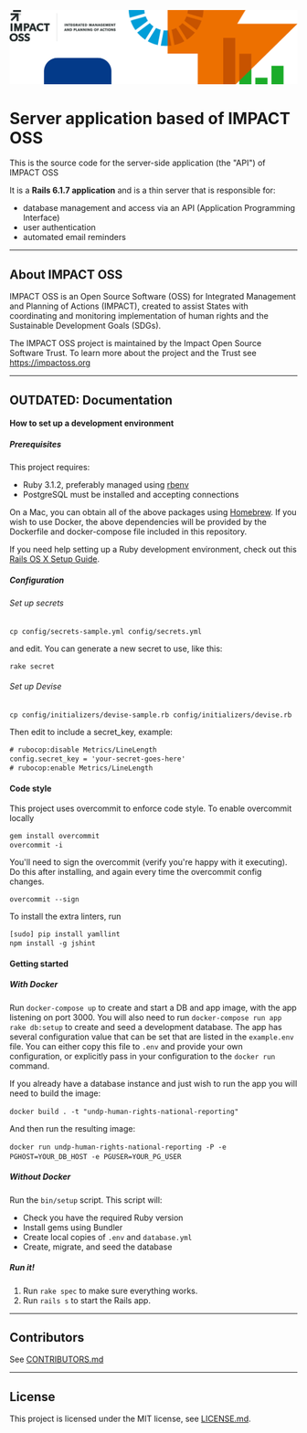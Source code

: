 ![IMPACT OSS](header.png?raw=true "IMPACT OSS")

# Server application based of IMPACT OSS

This is the source code for the server-side application (the "API") of IMPACT OSS

It is a **Rails 6.1.7 application** and is a thin server that is responsible for:
* database management and access via an API (Application Programming Interface)
* user authentication
* automated email reminders
---

## About IMPACT OSS

IMPACT OSS is an Open Source Software (OSS) for Integrated Management and Planning of Actions (IMPACT), created to assist States with coordinating and monitoring implementation of human rights and the Sustainable Development Goals (SDGs).

The IMPACT OSS project is maintained by the Impact Open Source Software Trust. To learn more about the project and the Trust see https://impactoss.org

---

## OUTDATED: Documentation

#### How to set up a development environment

##### Prerequisites

This project requires:

* Ruby 3.1.2, preferably managed using [rbenv][]
* PostgreSQL must be installed and accepting connections

On a Mac, you can obtain all of the above packages using [Homebrew][]. If you wish to use Docker, the above dependencies will be provided by the Dockerfile and docker-compose file included in this repository.

If you need help setting up a Ruby development environment, check out this [Rails OS X Setup Guide](https://mattbrictson.com/rails-osx-setup-guide).

##### Configuration

###### Set up secrets

```
cp config/secrets-sample.yml config/secrets.yml
```

and edit. You can generate a new secret to use, like this:

```
rake secret
```

###### Set up Devise

```
cp config/initializers/devise-sample.rb config/initializers/devise.rb
```

Then edit to include a secret_key, example:

```
# rubocop:disable Metrics/LineLength
config.secret_key = 'your-secret-goes-here'
# rubocop:enable Metrics/LineLength
```

#### Code style

This project uses overcommit to enforce code style. To enable overcommit locally

```
gem install overcommit
overcommit -i
```

You'll need to sign the overcommit (verify you're happy with it executing).
Do this after installing, and again every time the overcommit config changes.

```
overcommit --sign
```

To install the extra linters, run
```
[sudo] pip install yamllint
npm install -g jshint
```

#### Getting started

##### With Docker

Run `docker-compose up` to create and start a DB and app image, with the app listening on port 3000. You will also need to run `docker-compose run app rake db:setup` to create and seed a development database. The app has several configuration value that can be set that are listed in the `example.env` file. You can either copy this file to `.env` and provide your own configuration, or explicitly pass in your configuration to the `docker run` command.

If you already have a database instance and just wish to run the app you will need to build the image:

`docker build . -t "undp-human-rights-national-reporting"`

And then run the resulting image:

`docker run undp-human-rights-national-reporting -P -e PGHOST=YOUR_DB_HOST -e PGUSER=YOUR_PG_USER`

##### Without Docker

Run the `bin/setup` script. This script will:

* Check you have the required Ruby version
* Install gems using Bundler
* Create local copies of `.env` and `database.yml`
* Create, migrate, and seed the database

##### Run it!

1. Run `rake spec` to make sure everything works.
2. Run `rails s` to start the Rails app.

[rbenv]:https://github.com/sstephenson/rbenv
[Homebrew]:http://brew.sh

---

## Contributors

See [CONTRIBUTORS.md](CONTRIBUTORS.md)

---

## License

This project is licensed under the MIT license, see [LICENSE.md](LICENSE.md).
